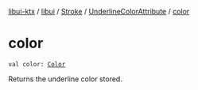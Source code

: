 [libui-ktx](../../../index.md) / [libui](../../index.md) / [Stroke](../index.md) / [UnderlineColorAttribute](index.md) / [color](./color.md)

# color

`val color: `[`Color`](../-color/index.md)

Returns the underline color stored.

